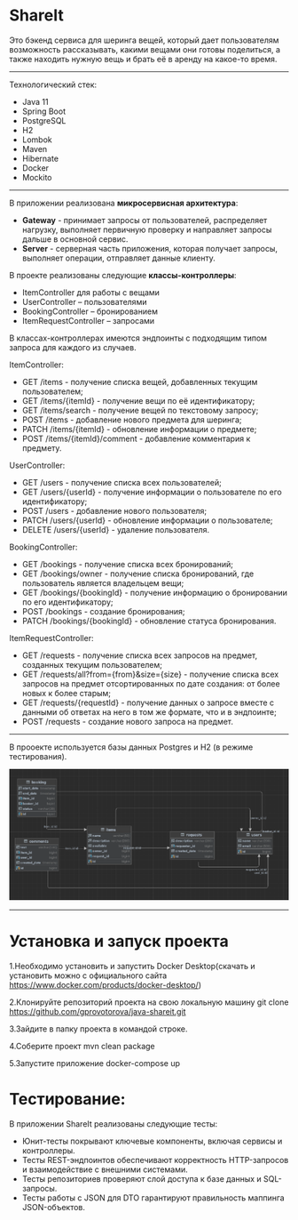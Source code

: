 # ShareIt

Это бэкенд сервиса для шеринга вещей, который дает пользователям возможность рассказывать, какими вещами они готовы поделиться, а также находить нужную вещь и брать её в аренду на какое-то время.

____
Технологический стек:
* Java 11
* Spring Boot
* PostgreSQL
* H2
* Lombok
* Maven
* Hibernate
* Docker
* Mockito
____

В приложении реализована **микросервисная архитектура**:
* **Gateway** - принимает запросы от пользователей, распределяет нагрузку, выполняет первичную проверку и направляет запросы дальше в основной сервис.
* **Server** - серверная часть приложения, которая получает запросы, выполняет операции, отправляет данные клиенту.


В проекте реализованы следующие **классы-контроллеры**:
* ItemController для работы с вещами
* UserController – пользователями
* BookingController – бронированием
* ItemRequestController – запросами

В классах-контроллерах имеются эндпоинты с подходящим типом запроса для каждого из случаев.

ItemController:
* GET /items - получение списка вещей, добавленных текущим пользователем;
* GET /items/{itemId} - получение вещи по её идентификатору;
* GET /items/search - получение вещей по текстовому запросу;
* POST /items - добавление нового предмета для шеринга;
* PATCH /items/{itemId} - обновление информации о предмете;
* POST /items/{itemId}/comment - добавление комментария к предмету.

UserController:
* GET /users - получение списка всех пользователей;
* GET /users/{userId} - получение информации о пользователе по его идентификатору;
* POST /users - добавление нового пользователя;
* PATCH /users/{userId} - обновление информации о пользователе;
* DELETE /users/{userId} - удаление пользователя.

BookingController:
* GET /bookings - получение списка всех бронирований;
* GET /bookings/owner - получение списка бронирований, где пользователь является владельцем вещи;
* GET /bookings/{bookingId} - получение информацию о бронировании по его идентификатору;
* POST /bookings - создание бронирования;
* PATCH /bookings/{bookingId} - обновление статуса бронирования.

ItemRequestController:
* GET /requests - получение списка всех запросов на предмет, созданных текущим пользователем;
* GET /requests/all?from={from}&size={size} - получение списка всех запросов на предмет отсортированных по дате создания: от более новых к более старым;
* GET /requests/{requestId} - получение данных о запросе вместе с данными об ответах на него в том же формате, что и в эндпоинте;
* POST /requests - создание нового запроса на предмет.
____

В прооекте используется базы данных Postgres и Н2 (в режиме тестирования). 

![Схема БД](schema.png)
____
# Установка и запуск проекта
1.Необходимо установить и запустить Docker Desktop(скачать и установить можно с официального сайта https://www.docker.com/products/docker-desktop/)

2.Клонируйте репозиторий проекта на свою локальную машину
 git clone https://github.com/gprovotorova/java-shareit.git

3.Зайдите в папку проекта в командой строке.

4.Соберите проект
mvn clean package

5.Запустите приложение
docker-compose up

# Тестирование:
В приложении ShareIt реализованы следующие тесты:

* Юнит-тесты покрывают ключевые компоненты, включая сервисы и контроллеры.
* Тесты REST-эндпоинтов обеспечивают корректность HTTP-запросов и взаимодействие с внешними системами.
* Тесты репозиториев проверяют слой доступа к базе данных и SQL-запросы.
* Тесты работы с JSON для DTO гарантируют правильность маппинга JSON-объектов.


